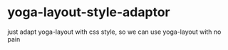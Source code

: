 # yoga-layout-style-adaptor
just adapt yoga-layout with css style, so we can use yoga-layout with no pain
